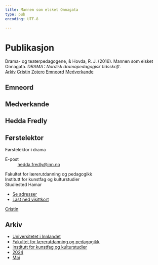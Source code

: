 ```yaml
---
title: Mannen som elsket Onnagata
type: pub
encoding: UTF-8

---
```

<h1>Publikasjon</h1>
<article id="csl-bib-container-PL86E3M4" class="csl-bib-container">
  <div class="csl-bib-body"> <div class="csl-entry">Drama- og teaterpedagogene, &#38; Hovda, R. J. (2016). Mannen som elsket Onnagata. <i>DRAMA : Nordisk dramapedagogisk tidsskrift</i>.</div> </div>
  <div class="csl-bib-buttons">
    <a href="#taxonomy-article-PL86E3M4" alt="archive" class="csl-bib-button">Arkiv</a>
    <a href="https://app.cristin.no/results/show.jsf?id=2272235" alt="Cristin" class="csl-bib-button">Cristin</a>
    <a href="http://zotero.org/groups/5881554/items/PL86E3M4" alt="Zotero" class="csl-bib-button">Zotero</a>
    <a href="#keywords-article-PL86E3M4" alt="keywords" class="csl-bib-button">Emneord</a>
    <a href="#contributors-article-PL86E3M4" alt="contributors" class="csl-bib-button">Medverkande</a>
  </div>
  <div id="csl-bib-meta-container-PL86E3M4"></div>
</article>
<div id="csl-bib-meta-PL86E3M4" class="csl-bib-meta">
  <article id="keywords-article-PL86E3M4" class="keywords-article">
    <h1>Emneord</h1>
    
  </article>
  <article id="contributors-article-PL86E3M4" class="contributors-article">
    <h1>Medverkande</h1>
    <div class="personas"> <div class="vrtx-hinn-person-card"> <div class="photo"> <i class="lar la-user-circle missing-person"></i> </div> <div class="info"> <hgroup><h1>Hedda Fredly</h1> <h2>Førstelektor</h2> <p>Førstelektor i drama</p> </hgroup><dl> <dt>E-post</dt> <dd> <a href="mailto:hedda.fredly@inn.no">hedda.fredly@inn.no</a> </dd> </dl> <p> Fakultet for lærerutdanning og pedagogikk<br> Institutt for kunstfag og kulturstudier<br> Studiested Hamar </p> <ul class="vrtx-hinn-links"> <li><a href="https://www.inn.no/finn-en-ansatt/hedda-fredly.html#vrtx-hinn-addresses">Se adresser</a></li> <li><a href="https://www.inn.no/finn-en-ansatt/hedda-fredly.html?vrtx=vcf">Last ned visittkort</a></li> </ul> </div> </div> <a href="https://app.cristin.no/persons/show.jsf?id=862704" alt="Cristin URL" class="personas-cristin">Cristin</a> </div>
  </article>
  <article id="taxonomy-article-PL86E3M4" class="taxonomy-article">
    <h1>Arkiv</h1>
    <ul>
      <li><a href="{{< params subfolder >}}nn/archive/?key=3DCRN523">Universitetet i Innlandet</a></li>
      <li><a href="{{< params subfolder >}}nn/archive/?key=WYNZA47F">Fakultet for lærerutdanning og pedagogikk</a></li>
      <li><a href="{{< params subfolder >}}nn/archive/?key=VBB2T4VJ">Institutt for kunstfag og kulturstudier</a></li>
      <li><a href="{{< params subfolder >}}nn/archive/?key=XG58X9NM">2024</a></li>
      <li><a href="{{< params subfolder >}}nn/archive/?key=IMIRRXID">Mai</a></li>
    </ul>
  </article>
</div>
